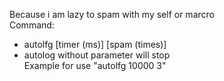Because i am lazy to spam with my self or marcro </br>
Command:</br>
- autolfg [timer (ms)] [spam (times)]</br>
- autolog without parameter will stop</br>
Example for use "autolfg 10000 3"</br>

